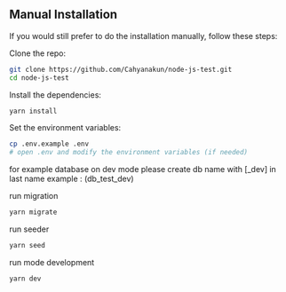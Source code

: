 ## Manual Installation

If you would still prefer to do the installation manually, follow these steps:

Clone the repo:

```bash
git clone https://github.com/Cahyanakun/node-js-test.git
cd node-js-test
```

Install the dependencies:

```bash
yarn install
```

Set the environment variables:

```bash
cp .env.example .env
# open .env and modify the environment variables (if needed)
```

for example database on dev mode
please create db name with [_dev] in last name example : (db_test_dev)

run migration

```bash
yarn migrate
```

run seeder

```bash
yarn seed
```

run mode development

```bash
yarn dev
```
